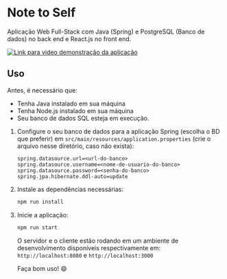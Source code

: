 # Note to Self

Aplicação Web Full-Stack com Java (Spring) e PostgreSQL (Banco de dados) no back end e React.js no front end.

[![Link para video demonstração da aplicação](https://img.youtube.com/vi/IgOYOpcLSDU/0.jpg)](https://www.youtube.com/watch?v=IgOYOpcLSDU)



## Uso

Antes, é necessário que:

- Tenha Java instalado em sua máquina
- Tenha Node.js instalado em sua máquina
- Seu banco de dados SQL esteja em execução.



1. Configure o seu banco de dados para a aplicação Spring (escolha o BD que preferir) em `src/main/resources/application.properties` (crie o arquivo nesse diretório, caso não exista):

    ``````
    spring.datasource.url=<url-do-banco>
    spring.datasource.username=<nome-de-usuario-do-banco>
    spring.datasource.password=<senha-do-banco>
    spring.jpa.hibernate.ddl-auto=update
    ``````
    
2. Instale as dependências necessárias:

    ``````bash
    npm run install
    ``````

3. Inicie a aplicação:

    ``````bash
    npm run start
    ``````

    O servidor e o cliente estão rodando em um ambiente de desenvolvimento disponíveis respectivamente em: `http://localhost:8080` e `http://localhost:3000`

    Faça bom uso! :smile:

